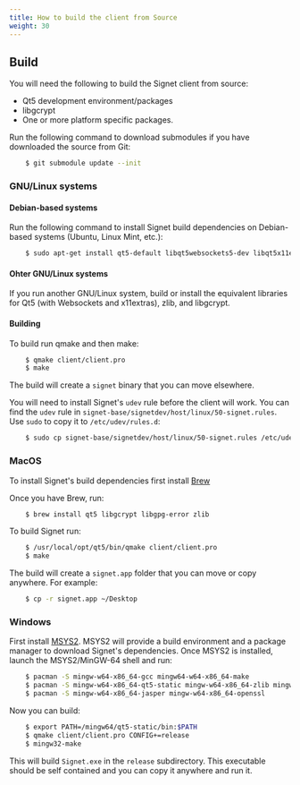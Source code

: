 ```yaml
---
title: How to build the client from Source
weight: 30
---
```


## Build

You will need the following to build the Signet client from source:

* Qt5 development environment/packages
* libgcrypt
* One or more platform specific packages.

Run the following command to download submodules if you have downloaded the source from Git:
```bash
	$ git submodule update --init
```

### GNU/Linux systems

#### Debian-based systems

Run the following command to install Signet build dependencies on Debian-based systems (Ubuntu, Linux Mint, etc.):

```bash
	$ sudo apt-get install qt5-default libqt5websockets5-dev libqt5x11extras5-dev libgcrypt20-dev zlib1g-dev libx11-dev
```

#### Ohter GNU/Linux systems

If you run another GNU/Linux system, build or install the equivalent libraries for Qt5 (with Websockets and x11extras), zlib, and libgcrypt.

#### Building

To build run qmake and then make:

```bash
	$ qmake client/client.pro
	$ make
```

The build will create a `signet` binary that you can move elsewhere.

You will need to install Signet's `udev` rule before the client will work. You can find the `udev` rule in `signet-base/signetdev/host/linux/50-signet.rules`. Use `sudo` to copy it to `/etc/udev/rules.d`:

```bash
	$ sudo cp signet-base/signetdev/host/linux/50-signet.rules /etc/udev/rules.d
```

### MacOS

To install Signet's build dependencies first install [Brew](https://brew.sh)

Once you have Brew, run:

```bash
	$ brew install qt5 libgcrypt libgpg-error zlib
```

To build Signet run:

```bash
	$ /usr/local/opt/qt5/bin/qmake client/client.pro
	$ make
```

The build will create a `signet.app` folder that you can move or copy anywhere. For example:

```bash
	$ cp -r signet.app ~/Desktop
```

### Windows

First install [MSYS2](www.msys2.com). MSYS2 will provide a build environment and a package manager to download Signet's dependencies. Once MSYS2 is installed, launch the MSYS2/MinGW-64 shell and run:

```bash
	$ pacman -S mingw-w64-x86_64-gcc mingw64-w64-x86_64-make
	$ pacman -S mingw-w64-x86_64-qt5-static mingw-w64-x86_64-zlib mingw-w64-x86_64-libgcrypt
	$ pacman -S mingw-w64-x86_64-jasper mingw-w64-x86_64-openssl
```

Now you can build:

```bash
	$ export PATH=/mingw64/qt5-static/bin:$PATH
	$ qmake client/client.pro CONFIG+=release
	$ mingw32-make
```

This will build `Signet.exe` in the `release` subdirectory. This executable should be self contained and you can copy it anywhere and run it.
